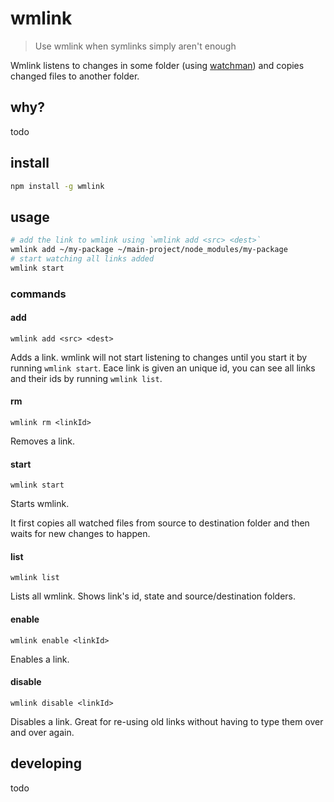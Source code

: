 # wmlink

> Use wmlink when symlinks simply aren't enough

Wmlink listens to changes in some folder (using [watchman](https://facebook.github.io/watchman/)) and copies changed files to another folder.

## why?

todo

## install

```sh
npm install -g wmlink
```

## usage

```sh
# add the link to wmlink using `wmlink add <src> <dest>`
wmlink add ~/my-package ~/main-project/node_modules/my-package
# start watching all links added
wmlink start
```

### commands

#### add

`wmlink add <src> <dest>`

Adds a link.
wmlink will not start listening to changes until you start it by running `wmlink start`.
Eace link is given an unique id, you can see all links and their ids by running `wmlink list`.

#### rm

`wmlink rm <linkId>`

Removes a link.

#### start

`wmlink start`

Starts wmlink.

It first copies all watched files from source to destination folder and then waits for new changes to happen.

#### list

`wmlink list`

Lists all wmlink.
Shows link's id, state and source/destination folders.

#### enable

`wmlink enable <linkId>`

Enables a link.

#### disable

`wmlink disable <linkId>`

Disables a link.
Great for re-using old links without having to type them over and over again.

## developing

todo
